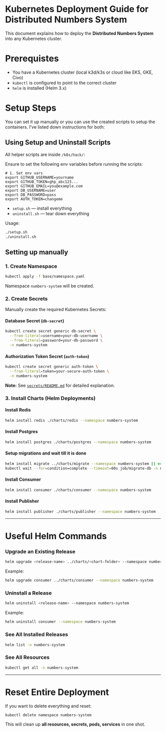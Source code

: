 # Kubernetes Deployment Guide for Distributed Numbers System

This document explains how to deploy the **Distributed Numbers System** into any Kubernetes cluster.


# Prerequistes 

- You have a Kubernetes cluster (local k3d/k3s or cloud like EKS, GKE, Civo)
- `kubectl` is configured to point to the correct cluster
- `helm` is installed (Helm 3.x)


# Setup Steps

You can set it up manually or you can use the created scripts to setup the containers. I've listed down instructions for both:
## Using Setup and Uninstall Scripts

All helper scripts are inside `/k8s/hack/`:

Ensure to set the following env variables before running the scripts:
```
# 1. Set env vars
export GITHUB_USERNAME=yourname
export GITHUB_TOKEN=ghp_abc123...
export GITHUB_EMAIL=you@example.com
export DB_USERNAME=user
export DB_PASSWORD=pass
export AUTH_TOKEN=changeme
```

- `setup.sh` — install everything
- `uninstall.sh` — tear down everything

Usage:

```bash
./setup.sh
./uninstall.sh
```

## Setting up manually

### 1. Create Namespace

```bash
kubectl apply -f base/namespace.yaml
```

Namespace `numbers-system` will be created.


### 2. Create Secrets

Manually create the required Kubernetes Secrets:

#### Database Secret (`db-secret`)

```bash
kubectl create secret generic db-secret \
  --from-literal=username=your-db-username \
  --from-literal=password=your-db-password \
  -n numbers-system
```

#### Authorization Token Secret (`auth-token`)

```bash
kubectl create secret generic auth-token \
  --from-literal=token=your-secure-auth-token \
  -n numbers-system
```

**Note:** See [`secrets/README.md`](./secrets/README.md) for detailed explanation.


### 3. Install Charts (Helm Deployments)

#### Install Redis

```bash
helm install redis ./charts/redis --namespace numbers-system
```

#### Install Postgres

```bash
helm install postgres ./charts/postgres --namespace numbers-system
```

#### Setup migrations and wait till it is done
```bash
helm install migrate ../charts/migrate --namespace numbers-system || echo "Migration job may already exist."
kubectl wait --for=condition=complete --timeout=60s job/migrate-db -n numbers-system
```

#### Install Consumer

```bash
helm install consumer ./charts/consumer --namespace numbers-system
```

#### Install Publisher

```bash
helm install publisher ./charts/publisher --namespace numbers-system
```

---

# Useful Helm Commands

### Upgrade an Existing Release

```bash
helm upgrade <release-name> ../charts/<chart-folder> --namespace numbers-system
```
Example:
```bash
helm upgrade consumer ../charts/consumer --namespace numbers-system
```

### Uninstall a Release

```bash
helm uninstall <release-name> --namespace numbers-system
```
Example:
```bash
helm uninstall consumer --namespace numbers-system
```

### See All Installed Releases

```bash
helm list -n numbers-system
```

### See All Resources

```bash
kubectl get all -n numbers-system
```

---

# Reset Entire Deployment

If you want to delete everything and reset:

```bash
kubectl delete namespace numbers-system
```

This will clean up **all resources, secrets, pods, services** in one shot.